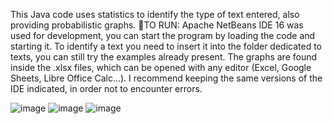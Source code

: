 This Java code uses statistics to identify the type of text entered, also providing probabilistic graphs.
 👾TO RUN:
Apache NetBeans IDE 16 was used for development, you can start the program by loading the code and starting it.
To identify a text you need to insert it into the folder dedicated to texts, you can still try the examples already present.
The graphs are found inside the .xlsx files, which can be opened with any editor (Excel, Google Sheets, Libre Office Calc...).
I recommend keeping the same versions of the IDE indicated, in order not to encounter errors.


![image](https://github.com/user-attachments/assets/0d24b32f-8f12-4d13-a399-6c93a82fe889)
![image](https://github.com/user-attachments/assets/6a50b180-a51f-45e8-96a1-6f3f04c28e56)
![image](https://github.com/user-attachments/assets/90b25d24-3b0a-4568-bacf-0ff528607784)

